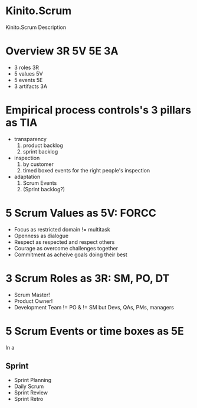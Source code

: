 # Kinito.Scrum
Kinito.Scrum Description

# Overview 3R 5V 5E 3A

* 3 roles     3R
* 5 values    5V
* 5 events    5E
* 3 artifacts 3A

# Empirical process controls's 3 pillars as TIA

* transparency
  1. product backlog
  2. sprint backlog
* inspection
  1. by customer
  2. timed boxed events for the right people's inspection
* adaptation
  1. Scrum Events
  2. (Sprint backlog?)

# 5 Scrum Values as 5V: FORCC

* Focus as restricted domain != multitask
* Openness as dialogue
* Respect as respected and respect others
* Courage as overcome challenges together
* Commitment as acheive goals doing their best

# 3 Scrum Roles as 3R: SM, PO, DT

* Scrum Master!
* Product Owner!
* Development Team != PO & != SM but Devs, QAs, PMs, managers

# 5 Scrum Events or time boxes as 5E

In a

## Sprint

* Sprint Planning
* Daily Scrum
* Sprint Review
* Sprint Retro








